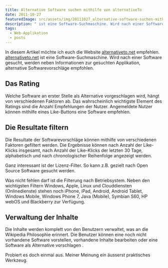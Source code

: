 ```yaml
---
title: Alternative Software suchen mithilfe von alternativeTo
date: 2011-10-27
featuredImage: src/assets/img/20111027_alternative-software-suchen-mithilfe-von-alternativeto_0.jpg
description: " ist eine Software-Suchmaschine. Wird nach einer Software gesucht, werden neben Informationen zur gesuchten Applikation, alternative Softwarevorschläge empfohlen."
tags:
  - Web-Applikation
  - posts
---
```

In diesem Artikel möchte ich euch die Website [alternativeto.net](http://alternativeto.net/) empfehlen. [alternativeto.net](http://alternativeto.net/) ist eine Software-Suchmaschine. Wird nach einer Software gesucht, werden neben Informationen zur gesuchten Applikation, alternative Softwarevorschläge empfohlen.

## Das Rating

Welche Software an erster Stelle als Alternative vorgeschlagen wird, hängt von verschiedenen Faktoren ab. Das wahrscheinlich wichtigste Element des Ratings sind die Anzahl Empfehlungen der Nutzer. Angemeldete Nutzer können mithilfe eines Like-Buttons eine Software empfehlen.

## Die Resultate filtern

Die Resultate der Softwarevorschläge können mithilfe von verschiedenen Faktoren gefiltert werden. Die Ergebnisse können nach Anzahl der Like-Klicks insgesamt, nach Anzahl der Like-Klicks der letzten 30 Tage, alphabetisch und nach chronologischer Reihenfolge angezeigt werden.

Ganz interessant ist der Lizenz-Filter. So kann z.B. gezielt nach Open Source Software gesucht werden.

Was nicht fehlen darf ist die Filterung nach Betriebsystem. Neben den wichtigsten Filtern Windows, Apple, Linux und Clouddiensten (Onlinedienste) stehen noch iPhone, iPad, Android, Android Tablet, Windows Mobile, Windows Phone 7, Java (Mobile), Symbian S60, HP webOS und Blackberry zur Verfügung.

## Verwaltung der Inhalte

Die Inhalte werden komplett von den Benutzern verwaltet, was an die Wikipedia Philosophie erinnert. Die Benutzer können eine noch nicht vorhandene Software vorstellen, vorhandene Inhalte bearbeiten oder eine Software als Alternative vorschlagen .

Probiert es doch einmal aus. Meiner Meinung ein äusserst praktisches Werkzeug.

